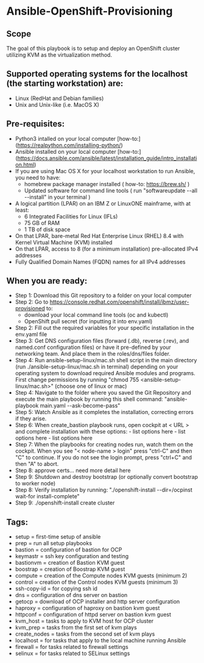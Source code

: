 # Ansible-OpenShift-Provisioning

## Scope

The goal of this playbook is to setup and deploy an OpenShift cluster utilizing KVM as the virtualization method.

## Supported operating systems for the localhost (the starting workstation) are: 
* Linux (RedHat and Debian families)
* Unix and Unix-like (i.e. MacOS X)

## Pre-requisites:

* Python3 intalled on your local computer [how-to:] (https://realpython.com/installing-python/)
* Ansible installed on your local computer  [how-to:] (https://docs.ansible.com/ansible/latest/installation_guide/intro_installation.html)
* If you are using Mac OS X for your localhost workstation to run Ansible, you need to have: 
    * homebrew package manager installed ( how-to: https://brew.sh/ )
    * Updated software for command line tools ( run "softwareupdate --all --install" in your terminal )
* A logical partition (LPAR) on an IBM Z or LinuxONE mainframe, with at least:
    * 6 Integrated Facilities for Linux (IFLs)
    * 75 GB of RAM
    * 1 TB of disk space
* On that LPAR, bare-metal Red Hat Enterprise Linux (RHEL) 8.4 with Kernel Virtual Machine (KVM) installed
* On that LPAR, access to 8 (for a minimum installation) pre-allocated IPv4 addresses
* Fully Qualified Domain Names (FQDN) names for all IPv4 addresses

## When you are ready:

* Step 1: Download this Git repository to a folder on your local computer
* Step 2: Go to <https://console.redhat.com/openshift/install/ibmz/user-provisioned> to:
     * download your local command line tools (oc and kubectl)
     * OpenShift pull secret (for inputting it into env.yaml)
* Step 2: Fill out the required variables for your specific installation in the env.yaml file
* Step 3: Get DNS configuration files (forward (.db), reverse (.rev), and named.conf configuration files) or have it pre-defined by your networking team. And place them in the roles/dns/files folder.
* Step 4: Run ansible-setup-linux/mac.sh shell script in the main directory (run ./ansible-setup-linux/mac.sh in terminal) depending on your operating system to download required Ansible modules and programs. First change permissions by running "chmod 755 <ansible-setup-linux/mac.sh>" (choose one of linux or mac)
* Step 4: Navigate to the folder where you saved the Git Repository and execute the main playbook by running this shell command:
        "ansible-playbook main.yaml --ask-become-pass"
* Step 5: Watch Ansible as it completes the installation, correcting errors if they arise.
* Step 6: When create_bastion playbook runs, open cockpit at < URL > and complete installation with these options:
        - list options here
        - list options here
        - list options here
* Step 7: When the playbooks for creating nodes run, watch them on the cockpit. When you see "< node-name > login" press "ctrl-C" and then "C" to continue. If you do not see the login prompt, press "ctrl+C" and then "A" to abort.
* Step 8: approve certs... need more detail here
* Step 9: Shutdown and destroy bootstrap (or optionally convert bootstrap to worker node)
* Step 8: Verify installation by running:
        "./openshift-install --dir=/ocpinst wait-for install-complete"
* Step 9: ./openshift-install create cluster

## Tags:

* setup = first-time setup of ansible
* prep = run all setup playbooks
* bastion = configuration of bastion for OCP
* keymastr = ssh key configuration and testing
* bastionvm = creation of Bastion KVM guest
* boostrap = creation of Boostrap KVM guest
* compute = creation of the Compute nodes KVM guests (minimum 2)
* control = creation of the Control nodes KVM guests (minimum 3)
* ssh-copy-id = for copying ssh id
* dns = configuration of dns server on bastion
* getocp = download of OCP installer and http server configuration
* haproxy = configuration of haproxy on bastion kvm guest
* httpconf = configuration of httpd server on bastion kvm guest
* kvm_host = tasks to apply to KVM host for OCP cluster
* kvm_prep = tasks from the first set of kvm plays
* create_nodes = tasks from the second set of kvm plays
* localhost = for tasks that apply to the local machine running Ansible
* firewall = for tasks related to firewall settings
* selinux = for tasks related to SELinux settings
